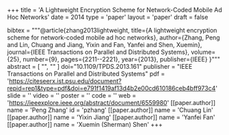 +++
title = 'A Lightweight Encryption Scheme for Network-Coded Mobile Ad Hoc Networks'
date = 2014
type = 'paper'
layout = 'paper'
draft = false

bibtex = """@article{zhang2013lightweight,
  title={A lightweight encryption scheme for network-coded mobile ad hoc networks},
  author={Zhang, Peng and Lin, Chuang and Jiang, Yixin and Fan, Yanfei and Shen, Xuemin},
  journal={IEEE Transactions on Parallel and Distributed Systems},
  volume={25},
  number={9},
  pages={2211--2221},
  year={2013},
  publisher={IEEE}
}"""
abstract = [
    "",
    ""
]
doi="10.1109/TPDS.2013.161"
publisher = "IEEE Transactions on Parallel and Distributed Systems"
pdf = 'https://citeseerx.ist.psu.edu/document?repid=rep1&type=pdf&doi=e791f1419af13d4b2e00cd610186ceb4bff973c4'
slide = ''
video = ''
poster = ''
code = ''
web = 'https://ieeexplore.ieee.org/abstract/document/6559980'
[[paper.author]]
    name = 'Peng Zhang'
    id = 'pzhang'
[[paper.author]]
    name = 'Chuang Lin'
[[paper.author]]
    name = 'Yixin Jiang'
[[paper.author]]
    name = 'Yanfei Fan'
[[paper.author]]
    name = 'Xuemin (Sherman) Shen'
+++

